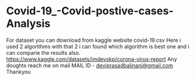 # Covid-19_-Covid-postive-cases-Analysis
For dataset you can download from kaggle website covid-19.csv
Here i used 2 algorithms with that 2 i can found which algorithm is best one and i can comparie the results also.
https://www.kaggle.com/datasets/imdevskp/corona-virus-report
Any doughts reach me on mail
MAIL ID - deviprasadbalinani@gmail.com
Thankyou
